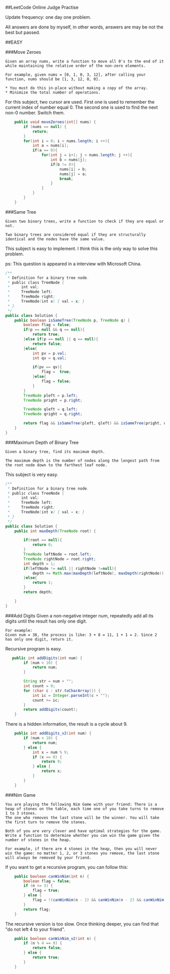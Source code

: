 ##LeetCode Online Judge Practise

Update frequency: one day one problem.

All answers are done by myself, in other words, answers are may be not the best but passed.

##EASY

###Move Zeroes

    Given an array nums, write a function to move all 0's to the end of it while maintaining the relative order of the non-zero elements.

    For example, given nums = [0, 1, 0, 3, 12], after calling your function, nums should be [1, 3, 12, 0, 0].

    * You must do this in-place without making a copy of the array.
    * Minimize the total number of operations.

For this subject, two cursor are used. First one is used to remember the current index of number equal 0. The second one is used to find the next non-0 number. Switch them.

```java
    public void moveZeroes(int[] nums) {
        if (nums == null) {
            return;
        }
        for(int i = 0; i < nums.length; i ++){
            int a = nums[i];
            if(a == 0){
                for(int j = i+1; j < nums.length; j ++){
                    int b = nums[j];
                    if(b != 0){
                        nums[i] = b;
                        nums[j] = a;
                        break;
                    }
                }
            }
        }
    }
```


###Same Tree

    Given two binary trees, write a function to check if they are equal or not.

    Two binary trees are considered equal if they are structurally identical and the nodes have the same value.

This subject is easy to implement. I think this is the only way to solve this problem.

ps: This question is appeared in a interview with Microsoft China.

```java
/**
 * Definition for a binary tree node.
 * public class TreeNode {
 *     int val;
 *     TreeNode left;
 *     TreeNode right;
 *     TreeNode(int x) { val = x; }
 * }
 */
public class Solution {
    public boolean isSameTree(TreeNode p, TreeNode q) {
        boolean flag = false;
        if(p == null && q == null){
            return true;
        }else if(p == null || q == null){
            return false;
        }else{
            int pv = p.val;
            int qv = q.val;

            if(pv == qv){
                flag =  true;
            }else{
                flag = false;
            }
        }    
        TreeNode pleft = p.left;
        TreeNode pright = p.right;

        TreeNode qleft = q.left;
        TreeNode qright = q.right;

        return flag && isSameTree(pleft, qleft) && isSameTree(pright, qright);
    }
}
```

###Maximum Depth of Binary Tree

    Given a binary tree, find its maximum depth.

    The maximum depth is the number of nodes along the longest path from the root node down to the farthest leaf node.

This subject is very easy.

```java
/**
 * Definition for a binary tree node.
 * public class TreeNode {
 *     int val;
 *     TreeNode left;
 *     TreeNode right;
 *     TreeNode(int x) { val = x; }
 * }
 */
public class Solution {
    public int maxDepth(TreeNode root) {

        if(root == null){
            return 0;
        }
        TreeNode leftNode = root.left;
        TreeNode rightNode = root.right;
        int depth = 1;
        if(leftNode != null || rightNode !=null){
            depth += Math.max(maxDepth(leftNode), maxDepth(rightNode));
        }else{
            return 1;
        }
        return depth;

    }
}
```

###Add Digits
    Given a non-negative integer num, repeatedly add all its digits until the result has only one digit.

    For example:
    Given num = 38, the process is like: 3 + 8 = 11, 1 + 1 = 2. Since 2 has only one digit, return it.

Recursive program is easy.

```java
   public int addDigits(int num) {
        if (num < 10) {
            return num;
        }

        String str = num + "";
        int count = 0;
        for (char c : str.toCharArray()) {
            int ic = Integer.parseInt(c + "");
            count += ic;
        }
        return addDigits(count);
    }
```

There is a hidden information, the result is a cycle about 9.

```java
    public int addDigits_v2(int num) {
        if (num < 10) {
            return num;
        } else {
            int x = num % 9;
            if (x == 0) {
                return 9;
            } else {
                return x;
            }
        }
    }
```

###Nim Game

	You are playing the following Nim Game with your friend: There is a heap of stones on the table, each time one of you take turns to remove 1 to 3 stones. 
    The one who removes the last stone will be the winner. You will take the first turn to remove the stones.
    
	Both of you are very clever and have optimal strategies for the game. Write a function to determine whether you can win the game given the number of stones in the heap.
    
	For example, if there are 4 stones in the heap, then you will never win the game: no matter 1, 2, or 3 stones you remove, the last stone will always be removed by your friend.

If you want to get a recursive program, you can follow this:

```java
    public boolean canWinNim(int n) {
        boolean flag = false;
        if (n <= 3) {
            flag = true;
        } else {
            flag = !(canWinNim(n - 1) && canWinNim(n - 2) && canWinNim(n - 3));
        }
        return flag;
    }
```

The recursive version is too slow.
Once thinking deeper, you can find that "do not left 4 to your friend".

```java
    public boolean canWinNim_v2(int n) {
        if (n % 4 == 0) {
            return false;
        } else {
            return true;
        }
    }
```


